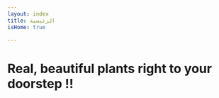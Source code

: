 ```yaml
---
layout: index
title: الرئيسية
isHome: true

---
```

# Real, beautiful plants right to your doorstep !!